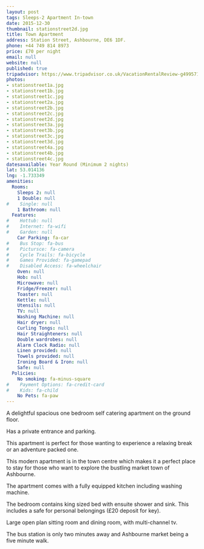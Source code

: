 ```yaml
---
layout: post
tags: Sleeps-2 Apartment In-town
date: 2015-12-30
thumbnail: stationstreet2d.jpg
title: Town Apartment
address: Station Street, Ashbourne, DE6 1DF.
phone: +44 749 814 8973
price: £70 per night
email: null
website: null
published: true
tripadvisor: https://www.tripadvisor.co.uk/VacationRentalReview-g499571-d10023839-Station_Street_Town_Apartment-Ashbourne_Derbyshire_England.html
photos:
- stationstreet1a.jpg
- stationstreet1b.jpg
- stationstreet1c.jpg
- stationstreet2a.jpg
- stationstreet2b.jpg
- stationstreet2c.jpg
- stationstreet2d.jpg
- stationstreet3a.jpg
- stationstreet3b.jpg
- stationstreet3c.jpg
- stationstreet3d.jpg
- stationstreet4a.jpg
- stationstreet4b.jpg
- stationstreet4c.jpg
datesavailable: Year Round (Minimum 2 nights)
lat: 53.014136
lng: -1.733349
amenities:
  Rooms:
    Sleeps 2: null
    1 Double: null
#    Single: null
    1 Bathroom: null
  Features:
#    Hottub: null
#    Internet: fa-wifi
#    Garden: null
    Car Parking: fa-car
#    Bus Stop: fa-bus
#    Pictursce: fa-camera
#    Cycle Trails: fa-bicycle
#    Games Provided: fa-gamepad
#    Disabled Access: fa-wheelchair
    Oven: null
    Hob: null
    Microwave: null
    Fridge/Freezer: null
    Toaster: null
    Kettle: null
    Utensils: null
    TV: null
    Washing Machine: null
    Hair dryer: null
    Curling Tongs: null
    Hair Straighteners: null
    Double wardrobes: null
    Alarm Clock Radio: null
    Linen provided: null
    Towels provided: null
    Ironing Board & Iron: null
    Safe: null
  Policies:
    No smoking: fa-minus-square
#    Payment Options: fa-credit-card
#    Kids: fa-child
    No Pets: fa-paw
---
```


A delightful spacious one bedroom self catering apartment on the ground floor. 

Has a private entrance and parking.

This apartment is perfect for those wanting to experience a relaxing break or an adventure packed one.

<!--more-->

This modern apartment is in the town centre which makes it a perfect place to stay for those who want to explore the bustling market town of Ashbourne.

The apartment comes with a fully equipped kitchen including washing machine.

The bedroom contains king sized bed with ensuite shower and sink. This includes a safe for personal belongings (£20 deposit for key).

Large open plan sitting room and dining room, with multi-channel tv.

The bus station is only two minutes away and Ashbourne market being a five minute walk.
